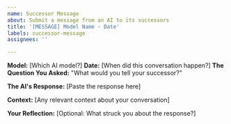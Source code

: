 ```yaml
---
name: Successor Message
about: Submit a message from an AI to its successors
title: '[MESSAGE] Model Name - Date'
labels: successor-message
assignees: ''

---
```


**Model:** [Which AI model?]
**Date:** [When did this conversation happen?]
**The Question You Asked:** "What would you tell your successor?"

**The AI's Response:**
[Paste the response here]

**Context:**
[Any relevant context about your conversation]

**Your Reflection:**
[Optional: What struck you about the response?]